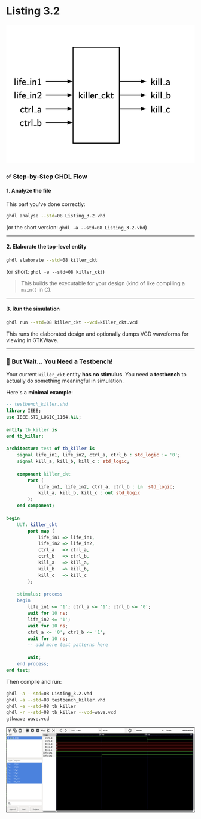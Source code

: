 # Listing 3.2

<img src=images/Listing_3.2.png width='' height='' > </img>

### ✅ Step-by-Step GHDL Flow

#### 1. **Analyze the file**
This part you've done correctly:

```bash
ghdl analyse --std=08 Listing_3.2.vhd
```

(or the short version: `ghdl -a --std=08 Listing_3.2.vhd`)

---

#### 2. **Elaborate the top-level entity**

```bash
ghdl elaborate --std=08 killer_ckt
```

(or short: `ghdl -e --std=08 killer_ckt`)

> This builds the executable for your design (kind of like compiling a `main()` in C).

---

#### 3. **Run the simulation**

```bash
ghdl run --std=08 killer_ckt --vcd=killer_ckt.vcd
```

This runs the elaborated design and optionally dumps VCD waveforms for viewing in GTKWave.

---

### 🧪 But Wait... You Need a Testbench!

Your current `killer_ckt` entity **has no stimulus**. You need a **testbench** to actually do something meaningful in simulation.

Here's a **minimal example**:

```vhdl
-- testbench_killer.vhd
library IEEE;
use IEEE.STD_LOGIC_1164.ALL;

entity tb_killer is
end tb_killer;

architecture test of tb_killer is
    signal life_in1, life_in2, ctrl_a, ctrl_b : std_logic := '0';
    signal kill_a, kill_b, kill_c : std_logic;

    component killer_ckt
        Port (
            life_in1, life_in2, ctrl_a, ctrl_b : in  std_logic;
            kill_a, kill_b, kill_c : out std_logic
        );
    end component;

begin
    UUT: killer_ckt
        port map (
            life_in1 => life_in1,
            life_in2 => life_in2,
            ctrl_a   => ctrl_a,
            ctrl_b   => ctrl_b,
            kill_a   => kill_a,
            kill_b   => kill_b,
            kill_c   => kill_c
        );

    stimulus: process
    begin
        life_in1 <= '1'; ctrl_a <= '1'; ctrl_b <= '0';
        wait for 10 ns;
        life_in2 <= '1';
        wait for 10 ns;
        ctrl_a <= '0'; ctrl_b <= '1';
        wait for 10 ns;
        -- add more test patterns here

        wait;
    end process;
end test;
```

Then compile and run:

```bash
ghdl -a --std=08 Listing_3.2.vhd
ghdl -a --std=08 testbench_killer.vhd
ghdl -e --std=08 tb_killer
ghdl -r --std=08 tb_killer --vcd=wave.vcd
gtkwave wave.vcd
```

<img src=images/killer_test.png width='' height='' > </img>
